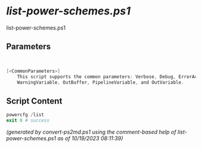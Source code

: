 *list-power-schemes.ps1*
================

list-power-schemes.ps1 


Parameters
----------
```powershell


[<CommonParameters>]
    This script supports the common parameters: Verbose, Debug, ErrorAction, ErrorVariable, WarningAction, 
    WarningVariable, OutBuffer, PipelineVariable, and OutVariable.
```

Script Content
--------------
```powershell
powercfg /list
exit 0 # success
```

*(generated by convert-ps2md.ps1 using the comment-based help of list-power-schemes.ps1 as of 10/19/2023 08:11:39)*
